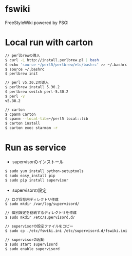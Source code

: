 fswiki
======

FreeStyleWiki powered by PSGI


Local run with carton
======================

```sh
// perlbrewの導入
$ curl -L http://install.perlbrew.pl | bash
$ echo 'source ~/perl5/perlbrew/etc/bashrc' >> ~/.bashrc
$ source ~/.bashrc
$ perlbrew init

// perl v5.30.2の導入
$ perlbrew install 5.30.2
$ perlbrew switch perl-5.30.2
$ perl -v
v5.30.2

// carton
$ cpanm Carton
$ cpanm --local-lib=~/perl5 local::lib
$ carton install
$ carton exec starman -r
```


Run as service
==============

- supervisorのインストール

```sh
$ sudo yum install python-setuptools
$ sudo easy_install pip
$ sudo pip install supervisor
```

- supervisorの設定

```sh
// ログ保存用ディレクトリ作成
$ sudo mkdir /var/log/supervisord/

// 個別設定を格納するディレクトリを作成
$ sudo mkdir /etc/supervisord.d/

// supervisorの設定ファイルをコピー
$ sudo cp ./etc/fswiki.ini /etc/supervisord.d/fswiki.ini

// supervisorの起動
$ sudo start supervisord
$ sudo enable supervisord
```
